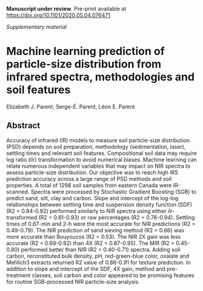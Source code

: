 **Manuscript under review**. Pre-print available at https://doi.org/10.1101/2020.05.04.076471

*Supplementary material*

# Machine learning prediction of particle-size distribution from infrared spectra, methodologies and soil features

Elizabeth J. Parent, Serge-É. Parent, Léon E. Parent

## Abstract

Accuracy of infrared (IR) models to measure soil particle-size distribution (PSD) depends on soil preparation, methodology (sedimentation, laser), settling times and relevant soil features. Compositional soil data may require log ratio (ilr) transformation to avoid numerical biases. Machine learning can relate numerous independent variables that may impact on NIR spectra to assess particle-size distribution. Our objective was to reach high IRS prediction accuracy across a large range of PSD methods and soil properties. A total of 1298 soil samples from eastern Canada were IR-scanned. Spectra were processed by Stochastic Gradient Boosting (SGB) to predict sand, silt, clay and carbon. Slope and intercept of the log-log relationships between settling time and suspension density function (SDF) (R2 = 0.84-0.92) performed similarly to NIR spectra using either ilr-transformed (R2 = 0.81-0.93) or raw percentages (R2 = 0.76-0.94). Settling times of 0.67-min and 2-h were the most accurate for NIR predictions (R2 = 0.49-0.79). The NIR prediction of sand sieving method (R2 = 0.66) was more accurate than Bouyoucos (R2 = 0.53). The NIR 2X gain was less accurate (R2 = 0.69-0.92) than 4X (R2 = 0.87-0.95). The MIR (R2 = 0.45-0.80) performed better than NIR (R2 = 0.40-0.71) spectra. Adding soil carbon, reconstituted bulk density, pH, red-green-blue color, oxalate and Mehlich3 extracts returned R2 value of 0.86-0.91 for texture prediction. In addition to slope and intercept of the SDF, 4X gain, method and pre-treatment classes, soil carbon and color appeared to be promising features for routine SGB-processed NIR particle-size analysis.
